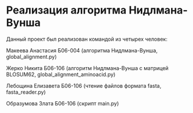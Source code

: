 # Реализация алгоритма Нидлмана-Вунша
Данный проект был реализован командой из четырех человек:

Макеева Анастасия Б06-004 (алгоритма Нидлмана-Вунша, global_alignment.py)

Жерко Никита Б06-106 (алгоритм Нидлмана-Вунша с матрицей BLOSUM62, global_alignment_aminoacid.py)

Лебощина Елизавета Б06-106 (чтение файлов формата fasta, fasta_reader.py)

Образумова Злата Б06-106 (скрипт main.py)
